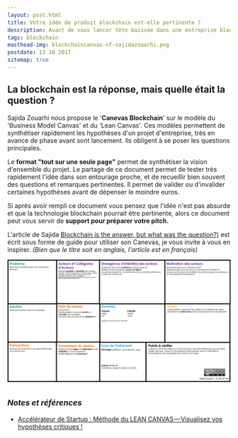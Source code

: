 ```yaml
---
layout: post.html
title: Votre idée de produit blockchain est-elle pertinente ?
description: Avant de vous lancer tête baissée dans une entreprise blockchain, il peut être intéressant de se poser quelques questions, histoire de vérifier que la technologie blockchain est bien adaptée à votre idée. Conçu sur le modèle du 'Lean Canvas' et du 'Business Model Canvas', le 'Canevas Blockchain' couvre les aspects propres à un produit ou service blockchain. 
tags: blockchain
masthead-img: blockchaincanvas-vf-sajidazouarhi.png
postdate: 13 10 2017
sitemap: true
---
```


## La blockchain est la réponse, mais quelle était la question ?

Sajida Zouarhi nous propose le '**Canevas Blockchain**' sur le modèle du 'Business Model Canvas' et du 'Lean Canvas'. Ces modèles permettent de synthétiser rapidement les hypothèses d'un projet d'entreprise, très en avance de phase avant sont lancement. Ils obligent à se poser les questions principales.

Le **format "tout sur une seule page"** permet de synthétiser la vision d'ensemble du projet. Le partage de ce document permet de tester très rapidement l'idée dans son entourage proche, et de recueillir bien souvent des questions et remarques pertinentes. Il permet de valider ou d'invalider certaines hypothèses avant de dépenser le moindre euros.

Si après avoir rempli ce document vous pensez que l'idée n'est pas absurde et que la technologie blockchain pourrait être pertinente, alors ce document peut vous servir de **support pour préparer votre pitch.**

L'article de Sajida [Blockchain is the answer, but what was the question?)](https://medium.com/@Saj_JZ/blockchain-is-the-answer-but-what-was-the-question-vf-7cc3a9c98545) est écrit sous forme de guide pour utiliser son Canevas, je vous invite à vous en inspirer. _(Bien que le titre soit en anglais, l'article est en français)_

<a href="/assets/img/blockchaincanvas-vf-sajidazouarhi.png"><img class="img-post" src="/assets/img/blockchaincanvas-vf-sajidazouarhi.png" alt="blockchain canvas"></a>


## <small>_Notes et références_</small>

- [Accélérateur de Startup : Méthode du LEAN CANVAS — Visualisez vos hypothèses critiques !](https://medium.com/creative-wallonia-engine/acc%C3%A9l%C3%A9rateur-de-startup-m%C3%A9thode-du-lean-canvas-visualisez-vos-hypoth%C3%A8ses-critiques-d77e5ade3f62)